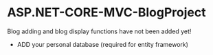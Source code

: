 # ASP.NET-CORE-MVC-BlogProject
Blog adding and blog display functions have not been added yet!

- ADD your personal database (required for entity framework)
